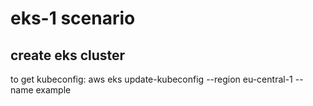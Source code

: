 # eks-1 scenario

## create eks cluster

to get kubeconfig: aws eks update-kubeconfig --region eu-central-1 --name example